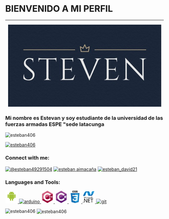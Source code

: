 # BIENVENIDO A MI PERFIL
___
<html>
  <div align="center">
  <img src="0e8485ae-5b2c-490c-8215-c315d38fa343.jpeg">
    </div>
</html>
<h3> Mi nombre es Estevan y soy estudiante de la universidad de las fuerzas armadas ESPE "sede latacunga</h3>
<! –– apartir de esta linea en adelante puedes agregar texto ––> 








<HTML>
<p align="left"> <img src="https://komarev.com/ghpvc/?username=esteban406&label=Profile%20views&color=0e75b6&style=flat" alt="esteban406" /> </p>

<p align="left"> <a href="https://github.com/ryo-ma/github-profile-trophy"><img src="https://github-profile-trophy.vercel.app/?username=esteban406" alt="esteban406" /></a> </p>

<h3 align="left">Connect with me:</h3>
<p align="left">
<a href="https://twitter.com/@esteban49291504" target="blank"><img align="center" src="https://raw.githubusercontent.com/rahuldkjain/github-profile-readme-generator/master/src/images/icons/Social/twitter.svg" alt="@esteban49291504" height="30" width="40" /></a>
<a href="https://fb.com/esteban aimacaña" target="blank"><img align="center" src="https://raw.githubusercontent.com/rahuldkjain/github-profile-readme-generator/master/src/images/icons/Social/facebook.svg" alt="esteban aimacaña" height="30" width="40" /></a>
<a href="https://instagram.com/esteban_david21" target="blank"><img align="center" src="https://raw.githubusercontent.com/rahuldkjain/github-profile-readme-generator/master/src/images/icons/Social/instagram.svg" alt="esteban_david21" height="30" width="40" /></a>
</p>

<h3 align="left">Languages and Tools:</h3>
<p align="left"> <a href="https://developer.android.com" target="_blank" rel="noreferrer"> <img src="https://raw.githubusercontent.com/devicons/devicon/master/icons/android/android-original-wordmark.svg" alt="android" width="40" height="40"/> </a> <a href="https://www.arduino.cc/" target="_blank" rel="noreferrer"> <img src="https://cdn.worldvectorlogo.com/logos/arduino-1.svg" alt="arduino" width="40" height="40"/> </a> <a href="https://www.w3schools.com/cpp/" target="_blank" rel="noreferrer"> <img src="https://raw.githubusercontent.com/devicons/devicon/master/icons/cplusplus/cplusplus-original.svg" alt="cplusplus" width="40" height="40"/> </a> <a href="https://www.w3schools.com/cs/" target="_blank" rel="noreferrer"> <img src="https://raw.githubusercontent.com/devicons/devicon/master/icons/csharp/csharp-original.svg" alt="csharp" width="40" height="40"/> </a> <a href="https://www.w3schools.com/css/" target="_blank" rel="noreferrer"> <img src="https://raw.githubusercontent.com/devicons/devicon/master/icons/css3/css3-original-wordmark.svg" alt="css3" width="40" height="40"/> </a> <a href="https://dotnet.microsoft.com/" target="_blank" rel="noreferrer"> <img src="https://raw.githubusercontent.com/devicons/devicon/master/icons/dot-net/dot-net-original-wordmark.svg" alt="dotnet" width="40" height="40"/> </a> <a href="https://git-scm.com/" target="_blank" rel="noreferrer"> <img src="https://www.vectorlogo.zone/logos/git-scm/git-scm-icon.svg" alt="git" width="40" height="40"/> </a> </p>

<p><img align="left" src="https://github-readme-stats.vercel.app/api/top-langs?username=esteban406&show_icons=true&locale=en&layout=compact" alt="esteban406" /></p>

<p>&nbsp;<img align="center" src="https://github-readme-stats.vercel.app/api?username=esteban406&show_icons=true&locale=en" alt="esteban406" /></p>

  </html>

